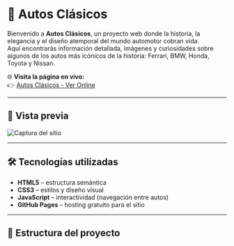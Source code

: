 # 🚗 Autos Clásicos

Bienvenido a **Autos Clásicos**, un proyecto web donde la historia, la elegancia y el diseño atemporal del mundo automotor cobran vida.  
Aquí encontrarás información detallada, imágenes y curiosidades sobre algunos de los autos más icónicos de la historia: Ferrari, BMW, Honda, Toyota y Nissan.  

🌐 **Visita la página en vivo:**  
👉 [Autos Clásicos - Ver Online](https://DeveloperCss.github.io/autos-clasicos-html/)

---

## 📸 Vista previa

![Captura del sitio](imagenes_autos/ferrari.jpeg)

---

## 🛠️ Tecnologías utilizadas
- **HTML5** – estructura semántica
- **CSS3** – estilos y diseño visual
- **JavaScript** – interactividad (navegación entre autos)
- **GitHub Pages** – hosting gratuito para el sitio

---

## 📂 Estructura del proyecto
